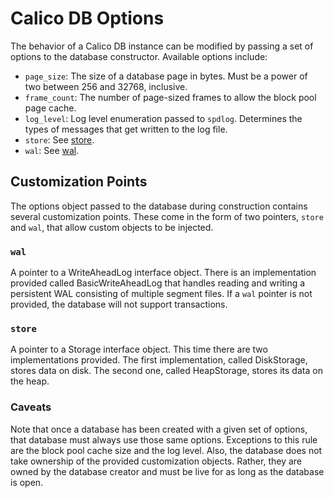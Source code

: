 # Calico DB Options
The behavior of a Calico DB instance can be modified by passing a set of options to the database constructor.
Available options include:

+ `page_size`: The size of a database page in bytes. 
Must be a power of two between 256 and 32768, inclusive.
+ `frame_count`: The number of page-sized frames to allow the block pool page cache.
+ `log_level`: Log level enumeration passed to `spdlog`. 
Determines the types of messages that get written to the log file.
+ `store`: See [store](#store).
+ `wal`: See [wal](#wal).

## Customization Points
The options object passed to the database during construction contains several customization points.
These come in the form of two pointers, `store` and `wal`, that allow custom objects to be injected.

### `wal`
A pointer to a WriteAheadLog interface object.
There is an implementation provided called BasicWriteAheadLog that handles reading and writing a persistent WAL consisting of multiple segment files.
If a `wal` pointer is not provided, the database will not support transactions.

### `store`
A pointer to a Storage interface object.
This time there are two implementations provided.
The first implementation, called DiskStorage, stores data on disk.
The second one, called HeapStorage, stores its data on the heap.

### Caveats
Note that once a database has been created with a given set of options, that database must always use those same options.
Exceptions to this rule are the block pool cache size and the log level.
Also, the database does not take ownership of the provided customization objects.
Rather, they are owned by the database creator and must be live for as long as the database is open.